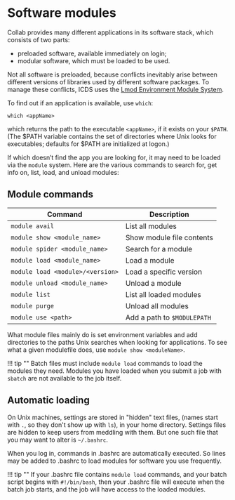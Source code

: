 # Software modules

Collab provides many different applications in its software stack,
which consists of two parts:

- preloaded software, available immediately on login;
- modular software, which must be loaded to be used.

Not all software is preloaded, because conflicts inevitably arise 
between different versions of libraries used by different software packages.
To manage these conflicts, 
ICDS uses the [Lmod Environment Module System](https://lmod.readthedocs.io/en/latest/).

To find out if an application is available, use `which`:
```
which <appName>
```
which returns the path to the executable `<appName>`,
if it exists on your `$PATH`.
(The $PATH variable contains the set of directories
where Unix looks for executables;
defaults for $PATH are initialized at logon.)

If which doesn’t find the app you are looking for,
it may need to be loaded via the `module` system.
Here are the various commands to search for,
get info on, list, load, and unload modules:

## Module commands

| Command | Description |
| ---- | ---- |
| `module avail` | List all modules |
| `module show <module_name>` | Show module file contents |
| `module spider <module_name>` | Search for a module |
| `module load <module_name>` | Load a module |
| `module load <module>/<version>` | Load a specific version |
| `module unload <module_name>` | Unload a module |
| `module list` | List all loaded modules |
| `module purge` | Unload all modules |
| `module use <path>` | Add a path to `$MODULEPATH` |

What module files mainly do is set environment variables and add directories 
to the paths Unix searches when looking for applications.
To see what a given modulefile does, use `module show <moduleName>`.

!!! tip ""
     Batch files must include `module load` commands to load the modules they need.
     Modules you have loaded when you submit a job with `sbatch` 
     are not available to the job itself.

## Automatic loading

On Unix machines, settings are stored in "hidden" text files, 
(names start with `.`, so they don't show up with `ls`),
in your home directory.
Settings files are hidden to keep users from meddling with them.
But one such file that you may want to alter is `~/.bashrc`.

When you log in, commands in .bashrc are automatically executed.
So lines may be added to .bashrc to load modules
for software you use frequently.

!!! tip "" 
     If your .bashrc file contains `module load` commands,
     and your batch script begins with `#!/bin/bash`,
     then your .bashrc file will execute when the batch job starts,
     and the job will have access to the loaded modules.

